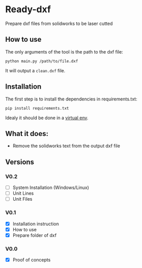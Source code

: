 # Ready-dxf
Prepare dxf files from solidworks to be laser cutted

## How to use
The only arguments of the tool is the path to the dxf file:
```
python main.py /path/to/file.dxf
```

It will output a `clean.dxf` file.

## Installation

The first step is to install the dependencies in requirements.txt:
```
pip install requirements.txt
```

Idealy it should be done in a [virtual env](https://docs.python.org/3/library/venv.html).

## What it does:
- Remove the solidworks text from the output dxf file

## Versions

### V0.2
- [ ] System Installation (Windows/Linux)
- [ ] Unit Lines
- [ ] Unit Files

### V0.1
- [x] Installation instruction
- [x] How to use
- [x] Prepare folder of dxf

### V0.0
- [x] Proof of concepts
